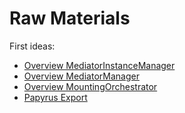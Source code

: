 # Raw Materials

First ideas:
- [Overview MediatorInstanceManager](./xMIM.PNG)
- [Overview MediatorManager](./MediatorManager.PNG)
- [Overview MountingOrchestrator](./MountingOrchestrator.PNG)
- [Papyrus Export](./MediatorManagement_1.0.0-tsp.230327.1825.zip)
